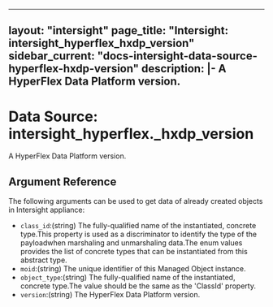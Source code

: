 
---
layout: "intersight"
page_title: "Intersight: intersight_hyperflex_hxdp_version"
sidebar_current: "docs-intersight-data-source-hyperflex-hxdp-version"
description: |-
A HyperFlex Data Platform version.
---

# Data Source: intersight_hyperflex._hxdp_version
A HyperFlex Data Platform version.
## Argument Reference
The following arguments can be used to get data of already created objects in Intersight appliance:
* `class_id`:(string) The fully-qualified name of the instantiated, concrete type.This property is used as a discriminator to identify the type of the payloadwhen marshaling and unmarshaling data.The enum values provides the list of concrete types that can be instantiated from this abstract type. 
* `moid`:(string) The unique identifier of this Managed Object instance. 
* `object_type`:(string) The fully-qualified name of the instantiated, concrete type.The value should be the same as the 'ClassId' property. 
* `version`:(string) The HyperFlex Data Platform version. 
